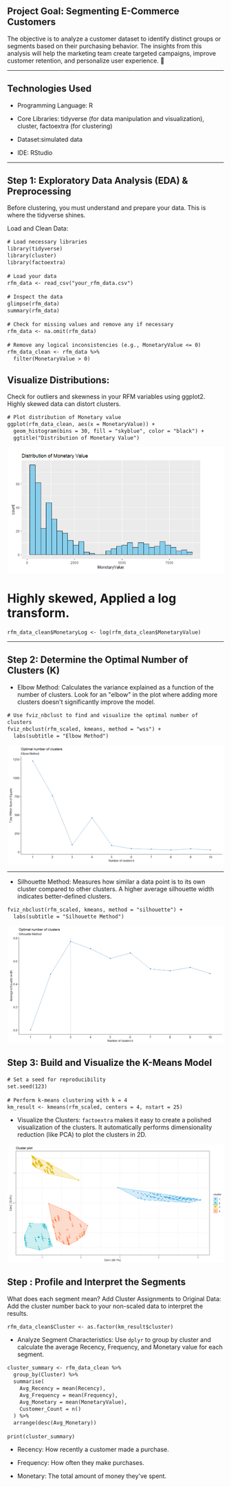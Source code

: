 ## Project Goal: Segmenting E-Commerce Customers
The objective is to analyze a customer dataset to identify distinct groups or segments based on their purchasing behavior. The insights from this analysis will help the marketing team create targeted campaigns, improve customer retention, and personalize user experience. 🎯

---
## Technologies Used
- Programming Language: R

- Core Libraries: tidyverse (for data manipulation and visualization), cluster, factoextra (for clustering)

- Dataset:simulated data

- IDE: RStudio

----
## Step 1: Exploratory Data Analysis (EDA) & Preprocessing
Before clustering, you must understand and prepare your data. This is where the tidyverse shines.

Load and Clean Data:
```
# Load necessary libraries
library(tidyverse)
library(cluster)
library(factoextra)

# Load your data
rfm_data <- read_csv("your_rfm_data.csv")

# Inspect the data
glimpse(rfm_data)
summary(rfm_data)

# Check for missing values and remove any if necessary
rfm_data <- na.omit(rfm_data)

# Remove any logical inconsistencies (e.g., MonetaryValue <= 0)
rfm_data_clean <- rfm_data %>%
  filter(MonetaryValue > 0)
```
## Visualize Distributions: 
Check for outliers and skewness in your RFM variables using ggplot2. Highly skewed data can distort clusters. 
```
# Plot distribution of Monetary value
ggplot(rfm_data_clean, aes(x = MonetaryValue)) +
  geom_histogram(bins = 30, fill = "skyblue", color = "black") +
  ggtitle("Distribution of Monetary Value")
```
![Monetary Value Distributions Plot](monetaryvalue.png)

# Highly skewed, Applied a log transform.
```
rfm_data_clean$MonetaryLog <- log(rfm_data_clean$MonetaryValue)
```
---
## Step 2: Determine the Optimal Number of Clusters (K)
- Elbow Method: Calculates the variance explained as a function of the number of clusters. Look for an "elbow" in the plot where adding more clusters doesn't significantly improve the model.
```
# Use fviz_nbclust to find and visualize the optimal number of clusters
fviz_nbclust(rfm_scaled, kmeans, method = "wss") +
  labs(subtitle = "Elbow Method")
```
![Elbow Plot](Elbow.png)

----
- Silhouette Method: Measures how similar a data point is to its own cluster compared to other clusters. A higher average silhouette width indicates better-defined clusters.
```
fviz_nbclust(rfm_scaled, kmeans, method = "silhouette") +
  labs(subtitle = "Silhouette Method")
```
![Silhouette Method](silhouette.png)

## Step 3: Build and Visualize the K-Means Model
```
# Set a seed for reproducibility
set.seed(123)

# Perform k-means clustering with k = 4
km_result <- kmeans(rfm_scaled, centers = 4, nstart = 25)
```
- Visualize the Clusters: `factoextra` makes it easy to create a polished visualization of the clusters. It automatically performs dimensionality reduction (like PCA) to plot the clusters in 2D.

![Clusters](Cluster.png)

## Step : Profile and Interpret the Segments
What does each segment mean?
Add Cluster Assignments to Original Data: Add the cluster number back to your non-scaled data to interpret the results.
```
rfm_data_clean$Cluster <- as.factor(km_result$cluster)
```
- Analyze Segment Characteristics: Use `dplyr` to group by cluster and calculate the average Recency, Frequency, and Monetary value for each segment.
```
cluster_summary <- rfm_data_clean %>%
  group_by(Cluster) %>%
  summarise(
    Avg_Recency = mean(Recency),
    Avg_Frequency = mean(Frequency),
    Avg_Monetary = mean(MonetaryValue),
    Customer_Count = n()
  ) %>%
  arrange(desc(Avg_Monetary))

print(cluster_summary)
```
- Recency: How recently a customer made a purchase.

- Frequency: How often they make purchases.

- Monetary: The total amount of money they've spent.

